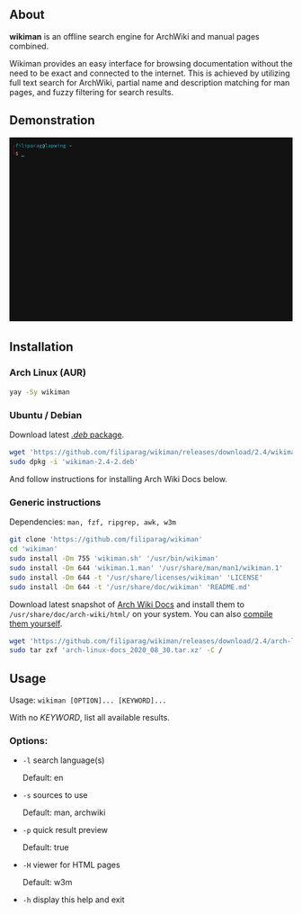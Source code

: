 ## About
**wikiman** is an offline search engine for ArchWiki and manual pages combined.

Wikiman provides an easy interface for browsing documentation without the need to be exact and connected to the internet.
This is achieved by utilizing full text search for ArchWiki, partial name and description matching for man pages,
and fuzzy filtering for search results.

## Demonstration

![Demo](demo.gif)

## Installation

### Arch Linux (AUR)
```bash
yay -Sy wikiman
```

### Ubuntu / Debian

Download latest [*.deb* package](https://github.com/filiparag/wikiman/releases/download/2.4/wikiman-2.4-2.deb).

```bash
wget 'https://github.com/filiparag/wikiman/releases/download/2.4/wikiman-2.4-2.deb'
sudo dpkg -i 'wikiman-2.4-2.deb'
```

And follow instructions for installing Arch Wiki Docs below.

### Generic instructions

Dependencies: `man, fzf, ripgrep, awk, w3m`

```bash
git clone 'https://github.com/filiparag/wikiman'
cd 'wikiman'
sudo install -Dm 755 'wikiman.sh' '/usr/bin/wikiman'
sudo install -Dm 644 'wikiman.1.man' '/usr/share/man/man1/wikiman.1'
sudo install -Dm 644 -t '/usr/share/licenses/wikiman' 'LICENSE'
sudo install -Dm 644 -t '/usr/share/doc/wikiman' 'README.md'
```

Download latest snapshot of [Arch Wiki Docs](https://github.com/filiparag/wikiman/releases/download/2.4/arch-linux-docs_2020_08_30.tar.xz) and install them to `/usr/share/doc/arch-wiki/html/` on your system. You can also [compile them yourself](https://github.com/lahwaacz/arch-wiki-docs).

```bash
wget 'https://github.com/filiparag/wikiman/releases/download/2.4/arch-linux-docs_2020_08_30.tar.xz'
sudo tar zxf 'arch-linux-docs_2020_08_30.tar.xz' -C /
```

## Usage

Usage: `wikiman [OPTION]... [KEYWORD]...`

With no *KEYWORD*, list all available results.

### Options:

- `-l` search language(s)

    Default: en

- `-s` sources to use
 
    Default: man, archwiki

- `-p` quick result preview
 
    Default: true

- `-H` viewer for HTML pages

    Default: w3m

- `-h`  display this help and exit